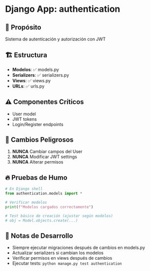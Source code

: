 # Django App: authentication

## 📁 Propósito
Sistema de autenticación y autorización con JWT

## 🏗️ Estructura
- **Modelos**: ✅ models.py
- **Serializers**: ✅ serializers.py  
- **Views**: ✅ views.py
- **URLs**: ✅ urls.py

## ⚠️ Componentes Críticos
- User model
- JWT tokens
- Login/Register endpoints

## 🚨 Cambios Peligrosos
1. **NUNCA** Cambiar campos del User
1. **NUNCA** Modificar JWT settings
1. **NUNCA** Alterar permisos

## 🔥 Pruebas de Humo

```python
# En Django shell
from authentication.models import *

# Verificar modelos
print(f"Modelos cargados correctamente")

# Test básico de creación (ajustar según modelos)
# obj = Model.objects.create(...)
```

## 📝 Notas de Desarrollo
- Siempre ejecutar migraciones después de cambios en models.py
- Actualizar serializers si cambian los modelos
- Verificar permisos en views después de cambios
- Ejecutar tests: `python manage.py test authentication`
